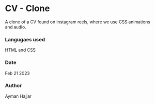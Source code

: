 # CV - Clone
A clone of a CV found on instagram reels, where we use CSS animations and audio.

### Langugaes used
HTML and CSS

### Date
Feb 21 2023

### Author
Ayman Hajjar

